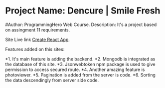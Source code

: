 # Project Name: Dencure | Smile Fresh
#Author: ProgrammingHero Web Course.
Description: It's a project based on assingment 11 requirements.

Site Live link [Create React App](https://github.com/facebook/create-react-app).

Features added on this sites:

*1. It's main feature is adding the backend.
*2. Mongodb is integrated as the database of this site.
*3. Jsonwebtoken npm package is used to give permission to access secured route.
*4. Another amazing feature is photoviewer.
*5. Pagination is added from the server is code.
*6. Sorting the data descendingly from server side code.